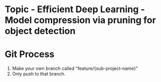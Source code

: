 # Topic - Efficient Deep Learning - Model compression via pruning for object detection

# Git Process 
1. Make your own branch called "feature/{sub-project-name}"
2. Only push to that branch.
